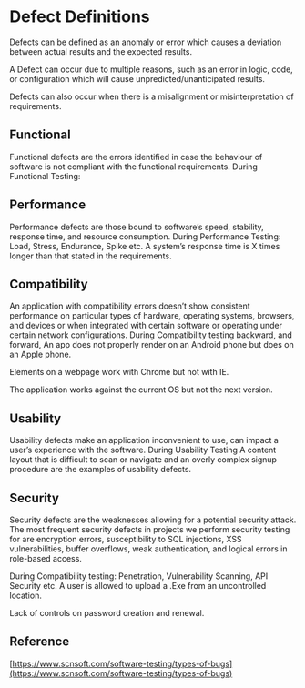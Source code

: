 # Defect Definitions

Defects can be defined as an anomaly or error which causes a deviation between actual results and the expected results.

A Defect can occur due to multiple reasons, such as an error in logic, code, or configuration which will cause unpredicted/unanticipated results.

Defects can also occur when there is a misalignment or misinterpretation of requirements.

## Functional&#x20;

Functional defects are the errors identified in case the behaviour of software is not compliant with the functional requirements. During Functional Testing:

## Performance

Performance defects are those bound to software’s speed, stability, response time, and resource consumption. During Performance Testing: Load, Stress, Endurance, Spike etc. A system’s response time is X times longer than that stated in the requirements.&#x20;

## Compatibility

An application with compatibility errors doesn’t show consistent performance on particular types of hardware, operating systems, browsers, and devices or when integrated with certain software or operating under certain network configurations. During Compatibility testing backward, and forward, An app does not properly render on an Android phone but does on an Apple phone.

Elements on a webpage work with Chrome but not with IE.

The application works against the current OS but not the next version.

## Usability

Usability defects make an application inconvenient to use, can impact a user’s experience with the software. During Usability Testing A content layout that is difficult to scan or navigate and an overly complex signup procedure are the examples of usability defects.&#x20;

## Security&#x20;

Security defects are the weaknesses allowing for a potential security attack. The most frequent security defects in projects we perform security testing for are encryption errors, susceptibility to SQL injections, XSS vulnerabilities, buffer overflows, weak authentication, and logical errors in role-based access.

During Compatibility testing: Penetration, Vulnerability Scanning, API Security etc. A user is allowed to upload a .Exe from an uncontrolled location.

Lack of controls on password creation and renewal.

## Reference

[https://www.scnsoft.com/software-testing/types-of-bugs](https://www.scnsoft.com/software-testing/types-of-bugs)
